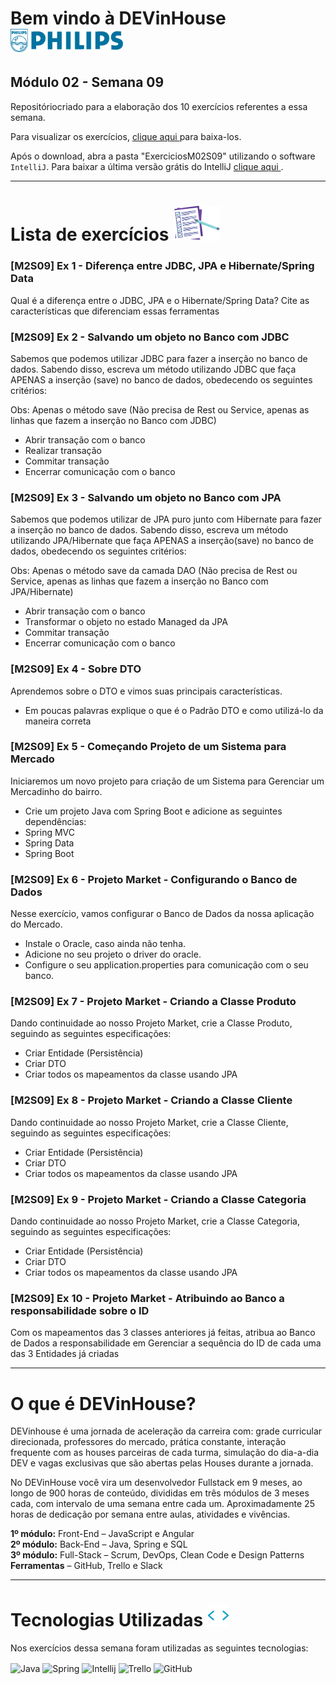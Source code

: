 # Bem vindo à DEVinHouse <img width="180px" alt="Philips" src="ExerciciosM02S09/images/logo-phil.png"/>
## Módulo 02 - Semana 09

Repositóriocriado para a elaboração dos 10 exercícios referentes a essa semana. <br>

Para visualizar os exercícios, <a href="https://github.com/GeorgeEnriqueBravo/DEVinHouse-Modulo02-Semana09/archive/refs/heads/main.zip" target="_blank">
    clique aqui
</a>
para baixa-los. <br>

Após o download, abra a pasta "ExerciciosM02S09" utilizando o software `IntelliJ`. Para baixar a última versão grátis do IntelliJ 
<a href="https://www.jetbrains.com/idea/download/download-thanks.html?platform=windows&code=IIC" target="_blank">
    clique aqui
</a>.
  
---

# Lista de exercícios <img width="75px" alt="Philips" src="ExerciciosM02S09/images/lista.png"/>
### [M2S09] Ex 1 - Diferença entre JDBC, JPA e Hibernate/Spring Data

Qual é a diferença entre o JDBC, JPA e o Hibernate/Spring Data? Cite as características que diferenciam essas ferramentas

### [M2S09] Ex 2 - Salvando um objeto no Banco com JDBC

Sabemos que podemos utilizar JDBC para fazer a inserção no banco de dados. Sabendo disso, escreva um método utilizando JDBC que faça APENAS a inserção (save) no banco de dados, obedecendo os seguintes critérios:

Obs: Apenas o método save (Não precisa de Rest ou Service, apenas as linhas que fazem a inserção no Banco com JDBC)

- Abrir transação com o banco
- Realizar transação
- Commitar transação
- Encerrar comunicação com o banco

### [M2S09] Ex 3 - Salvando um objeto no Banco com JPA

Sabemos que podemos utilizar de JPA puro junto com Hibernate para fazer a inserção no banco de dados. Sabendo disso, escreva um método utilizando JPA/Hibernate que faça APENAS a inserção(save) no banco de dados, obedecendo os seguintes critérios:

Obs: Apenas o método save da camada DAO (Não precisa de Rest ou Service, apenas as linhas que fazem a inserção no Banco com JPA/Hibernate)

- Abrir transação com o banco
- Transformar o objeto no estado Managed da JPA
- Commitar transação
- Encerrar comunicação com o banco

### [M2S09] Ex 4 - Sobre DTO

Aprendemos sobre o DTO e vimos suas principais características.

- Em poucas palavras explique o que é o Padrão DTO e como utilizá-lo da maneira correta

### [M2S09] Ex 5 - Começando Projeto de um Sistema para Mercado

Iniciaremos um novo projeto para criação de um Sistema para Gerenciar um Mercadinho do bairro.

- Crie um projeto Java com Spring Boot e adicione as seguintes dependências:
- Spring MVC
- Spring Data
- Spring Boot

### [M2S09] Ex 6 - Projeto Market - Configurando o Banco de Dados

Nesse exercício, vamos configurar o Banco de Dados da nossa aplicação do Mercado.

- Instale o Oracle, caso ainda não tenha.
- Adicione no seu projeto o driver do oracle.
- Configure o seu application.properties para comunicação com o seu banco.

### [M2S09] Ex 7 - Projeto Market - Criando a Classe Produto

Dando continuidade ao nosso Projeto Market, crie a Classe Produto, seguindo as seguintes especificações:

- Criar Entidade (Persistência)
- Criar DTO
- Criar todos os mapeamentos da classe usando JPA

### [M2S09] Ex 8 - Projeto Market - Criando a Classe Cliente

Dando continuidade ao nosso Projeto Market, crie a Classe Cliente, seguindo as seguintes especificações:

- Criar Entidade (Persistência)
- Criar DTO
- Criar todos os mapeamentos da classe usando JPA

### [M2S09] Ex 9 - Projeto Market - Criando a Classe Categoria

Dando continuidade ao nosso Projeto Market, crie a Classe Categoria, seguindo as seguintes especificações:

- Criar Entidade (Persistência)
- Criar DTO
- Criar todos os mapeamentos da classe usando JPA

### [M2S09] Ex 10 - Projeto Market - Atribuindo ao Banco a responsabilidade sobre o ID

Com os mapeamentos das 3 classes anteriores já feitas, atribua ao Banco de Dados a responsabilidade em Gerenciar a sequência do ID de cada uma das 3 Entidades já criadas

---

# O que é DEVinHouse?
DEVinhouse é uma jornada de aceleração da carreira com: grade curricular direcionada, professores do mercado, prática constante, interação frequente com as houses parceiras de cada turma, simulação do dia-a-dia DEV e vagas exclusivas que são abertas pelas Houses durante a jornada.

No DEVinHouse você vira um desenvolvedor Fullstack em 9 meses, ao longo de 900 horas de conteúdo, divididas em três módulos de 3 meses cada, com intervalo de uma semana entre cada um. Aproximadamente 25 horas de dedicação por semana entre aulas, atividades e vivências.

__1º módulo:__ Front-End – JavaScript e Angular <br/>
__2º módulo:__ Back-End – Java, Spring e SQL <br/>
__3º módulo:__ Full-Stack – Scrum, DevOps, Clean Code e Design Patterns <br/>
__Ferramentas__ – GitHub, Trello e Slack

---

# Tecnologias Utilizadas <img width="35px" alt="🌐" src="ExerciciosM02S09/images/tag.gif"/>
Nos exercícios dessa semana foram utilizadas as seguintes tecnologias:
<div style="display: inline_block">
    <img align="center" alt="Java" src="https://img.shields.io/badge/Java-ED8B00?style=for-the-badge&logo=openjdk&logoColor=white"/>
    <img align="center" alt="Spring" src="https://img.shields.io/badge/Spring-6DB33F?style=for-the-badge&logo=spring&logoColor=white"/>
    <img align="center" alt="Intellij" src="https://img.shields.io/badge/IntelliJ_IDEA-000000.svg?style=for-the-badge&logo=intellij-idea&logoColor=white"/>
    <img align="center" alt="Trello" src="https://img.shields.io/badge/Trello-0052CC?style=for-the-badge&logo=trello&logoColor=white"/>
    <img align="center" alt="GitHub" src="https://img.shields.io/badge/GitHub-100000?style=for-the-badge&logo=github&logoColor=white"/>
</div>
